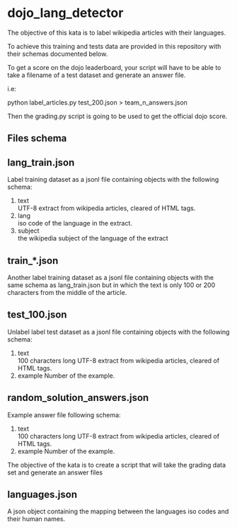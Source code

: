# dojo_lang_detector

The objective of this kata is to label wikipedia articles with their
languages.

To achieve this training and tests data are provided in this repository
with their schemas documented below.

To get a score on the dojo leaderboard, your script will have to be able to
take a filename of a test dataset and generate an answer file.

i.e:

  python label_articles.py test_200.json > team_n_answers.json

Then the grading.py script is going to be used to get the official dojo score.

## Files schema

## lang_train.json

Label training dataset as a jsonl file containing objects with the
following schema:

1. text  
UTF-8 extract from wikipedia articles, cleared of HTML tags.
2. lang  
iso code of the language in the extract.
3. subject  
the wikipedia subject of the language of the extract

## train_*.json

Another label training dataset as a jsonl file containing objects with the
same schema as lang_train.json but in which the text is only 100 or 200
characters from the middle of the article.

## test_100.json

Unlabel label test dataset as a jsonl file containing objects with the
following schema:

1. text  
100 characters long UTF-8 extract from wikipedia articles, cleared of HTML
    tags. 
2. example
Number of the example.

## random_solution_answers.json

Example answer file
following schema:

1. text  
100 characters long UTF-8 extract from wikipedia articles, cleared of HTML
    tags. 
2. example
Number of the example.

The objective of the kata is to create a script that will take the grading data
set and generate an answer files


## languages.json

A json object containing the mapping between the languages iso codes and their
human names.

